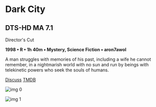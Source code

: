 # Dark City

## DTS-HD MA 7.1

Director's Cut

**1998 • R • 1h 40m • Mystery, Science Fiction • aron7awol**

A man struggles with memories of his past, including a wife he cannot remember, in a nightmarish world with no sun and run by beings with telekinetic powers who seek the souls of humans.

[Discuss](https://www.avsforum.com/threads/bass-eq-for-filtered-movies.2995212/post-56854796)  [TMDB](2666)

![img 0](https://i.imgur.com/H6nOCyn.jpg)

![img 1](https://i.imgur.com/gcg14Tq.png)

